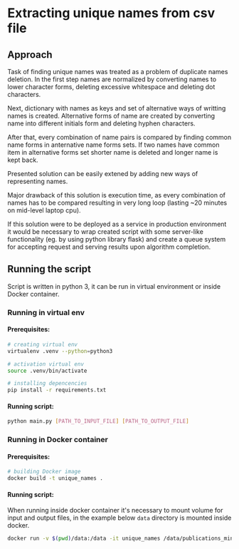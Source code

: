 # Extracting unique names from csv file

## Approach

Task of finding unique names was treated as a problem of duplicate names deletion.
In the first step names are normalized by converting names to lower character 
forms, deleting excessive whitespace and deleting dot characters.

Next, dictionary with names as keys and set of alternative ways of writting names 
is created. Alternative forms of name are created by converting name into 
different initials form and deleting hyphen characters.

After that, every combination of name pairs is compared by finding common name
forms in anternative name forms sets. If two names have common item in alternative
forms set shorter name is deleted and longer name is kept back. 

Presented solution can be easily extened by adding new ways of representing names.

Major drawback of this solution is execution time, as every combination of names
has to be compared resulting in very long loop (lasting ~20 minutes on 
mid-level laptop cpu).

If this solution were to be deployed as a service in production environment 
it would be necessary to wrap created script with some server-like 
functionality (eg. by using python library flask) and create a queue system 
for accepting request and serving results upon algorithm completion.

## Running the script
Script is written in python 3, it can be run in virtual environment or
inside Docker container.

### Running in virtual env
#### Prerequisites:
```bash
# creating virtual env
virtualenv .venv --python=python3

# activation virtual env
source .venv/bin/activate   

# installing depencencies
pip install -r requirements.txt 
```

#### Running script:
```bash
python main.py [PATH_TO_INPUT_FILE] [PATH_TO_OUTPUT_FILE]
```

### Running in Docker container
#### Prerequisites:

```bash
# building Docker image
docker build -t unique_names . 
```

#### Running script:

When running inside docker container it's necessary to mount volume for input 
and output files, in the example below `data` directory is mounted inside docker.

```bash
docker run -v $(pwd)/data:/data -it unique_names /data/publications_min.csv /data/names.csv 
```